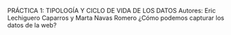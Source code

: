 PRÁCTICA 1: TIPOLOGÍA Y CICLO DE VIDA DE LOS DATOS
Autores: Eric Lechiguero Caparros y Marta Navas Romero
¿Cómo podemos capturar los datos de la web?
